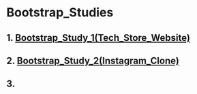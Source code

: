 # Bootstrap_Studies
## 1. [Bootstrap_Study_1(Tech_Store_Website)](https://github.com/KaderErgin/Bootstrap/tree/master/Bootstrap_Study_1)<br>
## 2. [Bootstrap_Study_2(Instagram_Clone)](https://github.com/KaderErgin/Bootstrap/tree/master/Bootstrap_Study_2)<br>
## 3.
